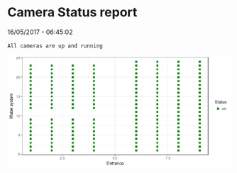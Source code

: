 Camera Status report
================
16/05/2017 - 06:45:02

    All cameras are up and running

![](camreport_files/figure-markdown_github/unnamed-chunk-2-1.png)
